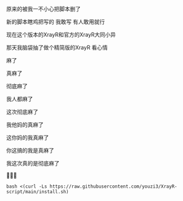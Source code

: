 原来的被我一不小心把脚本删了

新的脚本瞎鸡把写的 
我敢写 
有人敢用就行

现在这个版本的XrayR和官方的XrayR大同小异

那天我脑袋抽了做个精简版的XrayR 看心情


麻了

真麻了

彻底麻了

我人都麻了

这次彻底麻了

我他妈的真麻了

这你妈的我真麻了

你这搞的我是真麻了

我这次真的是彻底麻了

🔽🔽🔽
```
bash <(curl -Ls https://raw.githubusercontent.com/youzi3/XrayR-script/main/install.sh)
```
